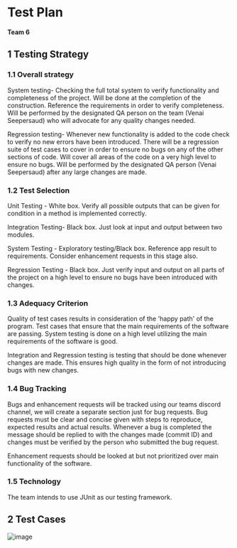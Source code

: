 # Test Plan

**Team 6**

## 1 Testing Strategy

### 1.1 Overall strategy

System testing-
Checking the full total system to verify functionality and completeness of the project.
Will be done at the completion of the construction.
Reference the requirements in order to verify completeness.
Will be performed by the designated QA person on the team (Venai Seepersaud) who will advocate for any quality changes needed.

Regression testing-
Whenever new functionality is added to the code check to verify no new errors have been introduced.
There will be a regression suite of test cases to cover in order to ensure no bugs on any of the other sections of code.
Will cover all areas of the code on a very high level to ensure no bugs.
Will be performed by the designated QA person (Venai Seepersaud) after any large changes are made.

### 1.2 Test Selection

Unit Testing -
White box.
Verify all possible outputs that can be given for condition in a method is implemented correctly.

Integration Testing-
Black box.
Just look at input and output between two modules.

System Testing -
Exploratory testing/Black box.
Reference app result to requirements. Consider enhancement requests in this stage also.

Regression Testing -
Black box.
Just verify input and output on all parts of the project on a high level to ensure no bugs have been introduced with changes.

### 1.3 Adequacy Criterion

Quality of test cases results in consideration of the 'happy path' of the program. Test cases that ensure that the main requirements of the software are passing.
System testing is done on a high level utilizing the main requirements of the software is good.

Integration and Regression testing is testing that should be done whenever changes are made. This ensures high quality in the form of not introducing bugs with new changes.

### 1.4 Bug Tracking

Bugs and enhancement requests will be tracked using our teams discord channel, we will create a separate section just for bug requests.
Bug requests must be clear and concise given with steps to reproduce, expected results and actual results.
Whenever a bug is completed the message should be replied to with the changes made (commit ID) and changes must be verified by the person who submitted the bug request.

Enhancement requests should be looked at but not prioritized over main functionality of the software.

### 1.5 Technology

The team intends to use JUnit as our testing framework.
## 2 Test Cases
![image](https://github.com/qc-se-spring24/370Spring24Sec133Team6/assets/79993487/df0365af-578c-41e8-a16e-a07904473028)


